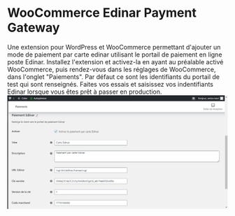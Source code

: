 # WooCommerce Edinar Payment Gateway
Une extension pour WordPress et WooCommerce permettant d'ajouter un mode de paiement par carte edinar utilisant le portail de paiement en ligne poste Edinar.
Installez l'extension et activez-la en ayant au préalable activé WooCommerce, puis rendez-vous dans les réglages de WooCommerce, dans l'onglet "Paiements".
Par défaut ce sont les identifiants du portail de test qui sont renseignés.
Faites vos essais et saisissez vos indentifiants Edinar lorsque vous êtes prêt à passer en production.
![alt text](https://github.com/Amira1502/plugin-paiement-woocommerce-E-Dinar/blob/master/screenbud-e43ad956-86a2-4372-8aee-4cbef39596ca.png)

